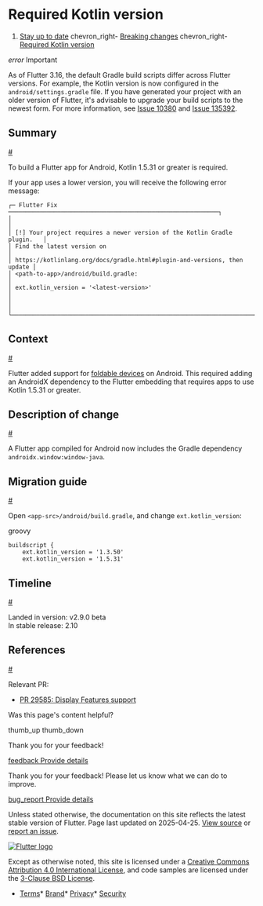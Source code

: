 Required Kotlin version
=======================

1. [Stay up to date](/release) chevron\_right- [Breaking changes](/release/breaking-changes) chevron\_right- [Required Kotlin version](/release/breaking-changes/kotlin-version)

*error* Important

As of Flutter 3.16, the default Gradle build scripts differ across Flutter versions. For example, the Kotlin version is now configured in the `android/settings.gradle` file. If you have generated your project with an older version of Flutter, it's advisable to upgrade your build scripts to the newest form. For more information, see [Issue 10380](https://github.com/flutter/website/issues/10380) and [Issue 135392](https://github.com/flutter/flutter/issues/135392).

Summary
-------

[#](#summary)

To build a Flutter app for Android, Kotlin 1.5.31 or greater is required.

If your app uses a lower version, you will receive the following error message:

```
┌─ Flutter Fix ────────────────────────────────────────────────────────────┐
│                                                                          │
│ [!] Your project requires a newer version of the Kotlin Gradle plugin.   │
│ Find the latest version on                                               │
│ https://kotlinlang.org/docs/gradle.html#plugin-and-versions, then update │
│ <path-to-app>/android/build.gradle:                                      │
│ ext.kotlin_version = '<latest-version>'                                  │
│                                                                          │
└──────────────────────────────────────────────────────────────────────────┘
```

Context
-------

[#](#context)

Flutter added support for [foldable devices](https://developer.android.com/guide/topics/large-screens/learn-about-foldables) on Android. This required adding an AndroidX dependency to the Flutter embedding that requires apps to use Kotlin 1.5.31 or greater.

Description of change
---------------------

[#](#description-of-change)

A Flutter app compiled for Android now includes the Gradle dependency `androidx.window:window-java`.

Migration guide
---------------

[#](#migration-guide)

Open `<app-src>/android/build.gradle`, and change `ext.kotlin_version`:

groovy

```
buildscript {
    ext.kotlin_version = '1.3.50'
    ext.kotlin_version = '1.5.31'
```

Timeline
--------

[#](#timeline)

Landed in version: v2.9.0 beta  
 In stable release: 2.10

References
----------

[#](#references)

Relevant PR:

* [PR 29585: Display Features support](https://github.com/flutter/engine/pull/29585)

Was this page's content helpful?

thumb\_up thumb\_down

Thank you for your feedback!

 [feedback Provide details](https://github.com/flutter/website/issues/new?template=1_page_issue.yml&&page-url=https://docs.flutter.dev/release/breaking-changes/kotlin-version/&page-source=https://github.com/flutter/website/tree/main/src/content/release/breaking-changes/kotlin-version.md)

Thank you for your feedback! Please let us know what we can do to improve.

 [bug\_report Provide details](https://github.com/flutter/website/issues/new?template=1_page_issue.yml&&page-url=https://docs.flutter.dev/release/breaking-changes/kotlin-version/&page-source=https://github.com/flutter/website/tree/main/src/content/release/breaking-changes/kotlin-version.md)

Unless stated otherwise, the documentation on this site reflects the latest stable version of Flutter. Page last updated on 2025-04-25. [View source](https://github.com/flutter/website/tree/main/src/content/release/breaking-changes/kotlin-version.md) or [report an issue](https://github.com/flutter/website/issues/new?template=1_page_issue.yml&&page-url=https://docs.flutter.dev/release/breaking-changes/kotlin-version/&page-source=https://github.com/flutter/website/tree/main/src/content/release/breaking-changes/kotlin-version.md "Report an issue with this page").

[![Flutter logo](/assets/images/branding/flutter/logo+text/horizontal/white.svg)](https://flutter.dev)

Except as otherwise noted, this site is licensed under a [Creative Commons Attribution 4.0 International License](https://creativecommons.org/licenses/by/4.0/), and code samples are licensed under the [3-Clause BSD License](https://opensource.org/licenses/BSD-3-Clause).

* [Terms](/tos "Terms of use")* [Brand](/brand "Brand usage guidelines")* [Privacy](https://policies.google.com/privacy "Privacy policy")* [Security](/security "Security philosophy and practices")

   